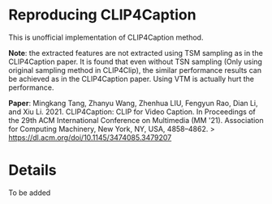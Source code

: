 # Reproducing CLIP4Caption
This is unofficial implementation of CLIP4Caption method.

**Note**: the extracted features are not extracted using TSM sampling as in the CLIP4Caption paper. It is found that even without TSN sampling (Only using original sampling method in CLIP4Clip), the similar performance results can be achieved as in the CLIP4Caption paper. Using VTM is actually hurt the performance.

**Paper**: Mingkang Tang, Zhanyu Wang, Zhenhua LIU, Fengyun Rao, Dian Li, and Xiu Li. 2021. CLIP4Caption: CLIP for Video Caption. In Proceedings of the 29th ACM International Conference on Multimedia (MM '21). Association for Computing Machinery, New York, NY, USA, 4858–4862. > https://dl.acm.org/doi/10.1145/3474085.3479207

# Details
To be added

